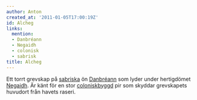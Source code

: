 ```yaml
---
author: Anton
created_at: '2011-01-05T17:00:19Z'
id: Alcheg
links:
  mention:
  - Danbréann
  - Negaidh
  - colonisk
  - sabrisk
title: Alcheg
---
```


Ett torrt grevskap på [sabriska] ön [Danbréann] som lyder under hertigdömet [Negaidh]. Är känt för
en stor [coloniskbyggd] pir som skyddar grevskapets huvudort från havets raseri.

  [sabriska]: sabrisk
  [Danbréann]: Danbréann
  [Negaidh]: Negaidh
  [coloniskbyggd]: colonisk
